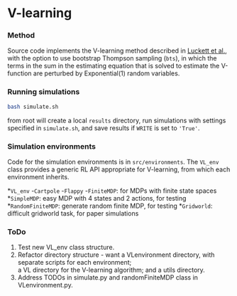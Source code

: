 # V-learning

### Method 

Source code implements the V-learning method described in [Luckett et al.](https://arxiv.org/pdf/1611.03531.pdf), 
with the option to use bootstrap Thompson sampling (`bts`), in which the terms in the sum in the estimating equation 
that is solved to estimate the V-function are perturbed by Exponential(1) random variables.  

### Running simulations 

```sh
bash simulate.sh 
```

from root will create a local `results` directory, run simulations with settings specified in `simulate.sh`, 
and save results if `WRITE` is set to `'True'`. 

### Simulation environments 

Code for the simulation environments is in ```src/environments```.  The ```VL_env``` class provides a generic 
RL API appropriate for V-learning, from which each environment inherits.

*```VL_env``` 
  -```Cartpole```
  -```Flappy``` 
  -```FiniteMDP```: for MDPs with finite state spaces
    *```SimpleMDP```: easy MDP with 4 states and 2 actions, for testing 
    *```RandomFiniteMDP```: generate random finite MDP, for testing 
    *```Gridworld```: difficult gridworld task, for paper simulations 

### ToDo 

1. Test new VL_env class structure.
2. Refactor directory structure - want a VLenvironment directory, with separate scripts for each environment;  
   a VL directory for the V-learning algorithm; and a utils directory. 
3. Address TODOs in simulate.py and randomFiniteMDP class in VLenvironment.py.